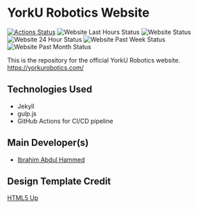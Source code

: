 # YorkU Robotics Website 

[![Actions Status](https://github.com/YorkURobotics/yurs-website/workflows/CI/CD/badge.svg)](https://github.com/YorkURobotics/yurs-website/actions) ![Website Last Hours Status](https://badgen.net/uptime-robot/response/m785968282-30b088257f65f5c8e9102ecc) ![Website Status](https://badgen.net/uptime-robot/status/m785968282-30b088257f65f5c8e9102ecc) ![Website 24 Hour Status](https://badgen.net/uptime-robot/day/m785968282-30b088257f65f5c8e9102ecc) ![Website Past Week Status](https://badgen.net/uptime-robot/week/m785968282-30b088257f65f5c8e9102ecc) ![Website Past Month Status](https://badgen.net/uptime-robot/month/m785968282-30b088257f65f5c8e9102ecc)

This is the repository for the official YorkU Robotics website. https://yorkurobotics.com/

## Technologies Used

- Jekyll
- gulp.js
- GitHub Actions for CI/CD pipeline

## Main Developer(s)

- [Ibrahim Abdul Hammed](https://github.com/CuriousIbrahim)

## Design Template Credit

[HTML5 Up](https://html5up.net/big-picture)
